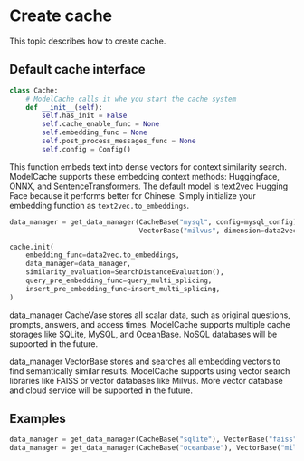 # Create cache

This topic describes how to create cache.

## Default cache interface

```py
class Cache:
    # ModelCache calls it whe you start the cache system
    def __init__(self):
        self.has_init = False
        self.cache_enable_func = None
        self.embedding_func = None
        self.post_process_messages_func = None
        self.config = Config()
```

This function embeds text into dense vectors for context similarity search. ModelCache supports these embedding context methods: Huggingface, ONNX, and SentenceTransformers. The default model is text2vec Hugging Face because it performs better for Chinese. Simply initialize your embedding function as `text2vec.to_embeddings`.

```py
data_manager = get_data_manager(CacheBase("mysql", config=mysql_config),
                                VectorBase("milvus", dimension=data2vec.dimension, milvus_config=milvus_config))

cache.init(
    embedding_func=data2vec.to_embeddings,
    data_manager=data_manager,
    similarity_evaluation=SearchDistanceEvaluation(),
    query_pre_embedding_func=query_multi_splicing,
    insert_pre_embedding_func=insert_multi_splicing,
)
```

data_manager CacheVase stores all scalar data, such as original questions, prompts, answers, and access times. ModelCache supports multiple cache storages like SQLite, MySQL, and OceanBase. NoSQL databases will be supported in the future.

data_manager VectorBase stores and searches all embedding vectors to find semantically similar results. ModelCache supports using vector search libraries like FAISS or vector databases like Milvus. More vector database and cloud service will be supported in the future.

## Examples

```py
data_manager = get_data_manager(CacheBase("sqlite"), VectorBase("faiss", dimension=data2vec.dimension))
data_manager = get_data_manager(CacheBase("oceanbase"), VectorBase("milvus", dimension=data2vec.dimension))
```
